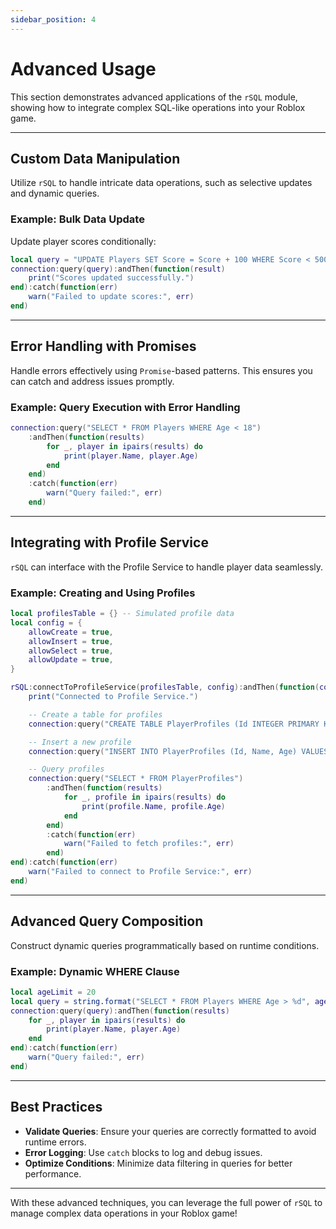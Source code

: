 ```yaml
---
sidebar_position: 4
---
```


# Advanced Usage

This section demonstrates advanced applications of the `rSQL` module, showing how to integrate complex SQL-like operations into your Roblox game.

---

## Custom Data Manipulation

Utilize `rSQL` to handle intricate data operations, such as selective updates and dynamic queries.

### Example: Bulk Data Update
Update player scores conditionally:

```lua
local query = "UPDATE Players SET Score = Score + 100 WHERE Score < 5000"
connection:query(query):andThen(function(result)
    print("Scores updated successfully.")
end):catch(function(err)
    warn("Failed to update scores:", err)
end)
```

---

## Error Handling with Promises

Handle errors effectively using `Promise`-based patterns. This ensures you can catch and address issues promptly.

### Example: Query Execution with Error Handling

```lua
connection:query("SELECT * FROM Players WHERE Age < 18")
    :andThen(function(results)
        for _, player in ipairs(results) do
            print(player.Name, player.Age)
        end
    end)
    :catch(function(err)
        warn("Query failed:", err)
    end)
```

---

## Integrating with Profile Service

`rSQL` can interface with the Profile Service to handle player data seamlessly.

### Example: Creating and Using Profiles

```lua
local profilesTable = {} -- Simulated profile data
local config = {
    allowCreate = true,
    allowInsert = true,
    allowSelect = true,
    allowUpdate = true,
}

rSQL:connectToProfileService(profilesTable, config):andThen(function(connection)
    print("Connected to Profile Service.")

    -- Create a table for profiles
    connection:query("CREATE TABLE PlayerProfiles (Id INTEGER PRIMARY KEY, Name TEXT, Age INTEGER)")

    -- Insert a new profile
    connection:query("INSERT INTO PlayerProfiles (Id, Name, Age) VALUES (1, 'Carlos', 25)")

    -- Query profiles
    connection:query("SELECT * FROM PlayerProfiles")
        :andThen(function(results)
            for _, profile in ipairs(results) do
                print(profile.Name, profile.Age)
            end
        end)
        :catch(function(err)
            warn("Failed to fetch profiles:", err)
        end)
end):catch(function(err)
    warn("Failed to connect to Profile Service:", err)
end)
```

---

## Advanced Query Composition

Construct dynamic queries programmatically based on runtime conditions.

### Example: Dynamic WHERE Clause

```lua
local ageLimit = 20
local query = string.format("SELECT * FROM Players WHERE Age > %d", ageLimit)
connection:query(query):andThen(function(results)
    for _, player in ipairs(results) do
        print(player.Name, player.Age)
    end
end):catch(function(err)
    warn("Query failed:", err)
end)
```

---

## Best Practices

- **Validate Queries**: Ensure your queries are correctly formatted to avoid runtime errors.
- **Error Logging**: Use `catch` blocks to log and debug issues.
- **Optimize Conditions**: Minimize data filtering in queries for better performance.

---

With these advanced techniques, you can leverage the full power of `rSQL` to manage complex data operations in your Roblox game!

